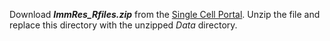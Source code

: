 Download _**ImmRes_Rfiles.zip**_ from the [Single Cell Portal](https://portals.broadinstitute.org/single_cell/study/melanoma-immunotherapy-resistance#study-download).
Unzip the file and replace this directory with the unzipped _Data_ directory.
